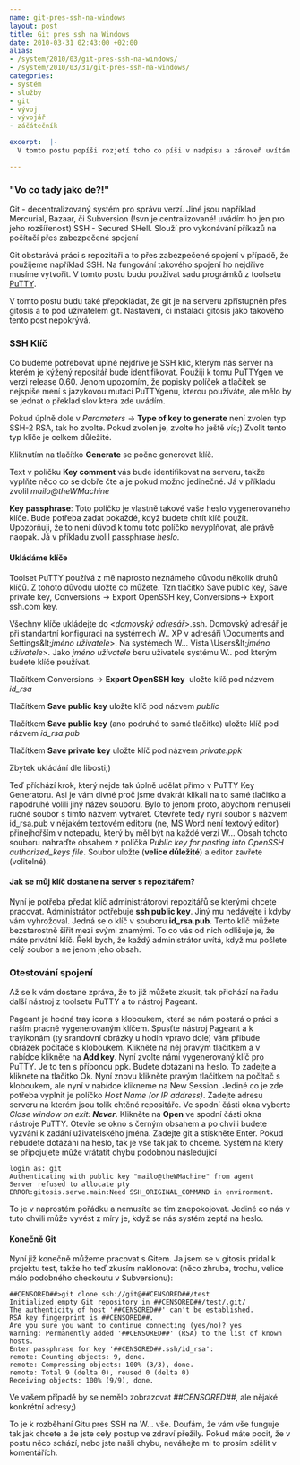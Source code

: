 ```yaml
---
name: git-pres-ssh-na-windows
layout: post
title: Git pres ssh na Windows
date: 2010-03-31 02:43:00 +02:00
alias:
- /system/2010/03/git-pres-ssh-na-windows/
- /system/2010/03/31/git-pres-ssh-na-windows/
categories:
- systém
- služby
- git
- vývoj
- vývojář
- záčátečník

excerpt:  |-
  V tomto postu popíši rozjetí toho co píši v nadpisu a zároveň uvítám čtenáře v novém roce 2010. Omlouvám se za to sproste slovo v nadpisu, začinajicí na W, ale okolnosti si to žádají. Zjistil jsem, že nejeden vyvojař u kterého dokonce hrozí, že dosáhne vysokoškolského vzdělání, které jej bude identifikovat jako IT specialistu, není sto rozjet git přes ssh na Windows (myslím tím tu klientskou část). Proto jsem se jal tuto exotiku vyzkoušet na vlastní kůži.

---
```


### "Vo co tady jako de?!"

Git - decentralizovaný systém pro správu verzí. Jiné jsou například Mercurial, Bazaar, či Subversion (!svn je centralizované! uvádím ho jen pro jeho rozšířenost)
SSH - Secured SHell. Slouží pro vykonávání příkazů na počítačí přes zabezpečené spojení

Git obstarává práci s repozitáři a to přes zabezpečené spojení v případě, že použijeme například SSH. Na fungování takového spojení ho nejdřive musíme vytvořit. V tomto postu budu používat sadu prográmků z toolsetu <a href="http://putty.very.rulez.org/download.html">PuTTY</a>.

V tomto postu budu také přepokládat, že git je na serveru zpřístupněn přes gitosis a to pod uživatelem git. Nastavení, či instalaci gitosis jako takového tento post nepokrývá.

### SSH Klíč

Co budeme potřebovat úplně nejdříve je SSH klíč, kterým nás server na kterém je kýžený repositář bude identifikovat. Použiji k tomu PuTTYgen ve verzi release 0.60. Jenom upozorním, že popisky políček a tlačítek se nejspiše mení s jazykovou mutací PuTTYgenu, kterou používáte, ale mělo by se jednat o překlad slov která zde uvádím.

Pokud úplně dole v <em>Parameters </em>-&gt; <strong>Type of key to generate</strong> není zvolen typ SSH-2 RSA, tak ho zvolte. Pokud zvolen je, zvolte ho ještě víc;) Zvolit tento typ klíče je celkem důležité.

Kliknutím na tlačítko <strong>Generate</strong> se počne generovat klíč.

Text v políčku <strong>Key comment</strong> vás bude identifikovat na serveru, takže vyplňte něco co se dobře čte a je pokud možno jedinečné. Já v příkladu zvolil <em>mailo@theWMachine</em>

**Key passphrase**: Toto políčko je vlastně takové vaše heslo vygenerovaného klíče. Bude potřeba zadat pokaždé, když budete chtít klíč použít. Upozorňuji, že to není důvod k tomu toto políčko nevyplňovat, ale právě naopak. Já v příkladu zvolil passphrase <em>heslo</em>.

#### Ukládáme klíče
Toolset PuTTY používá z mě naprosto neznámého důvodu několik druhů klíčů. Z tohoto důvodu uložte co můžete. Tzn tlačitko Save public key, Save private key, Conversions -&gt; Export OpenSSH key, Conversions-&gt; Export ssh.com key.

Všechny klíče ukládejte do &lt;<em>domovský adresář</em>&gt;\.ssh. Domovský adresář je při standartní konfiguraci na systémech W.. XP v adresáři \Documents and Settings\&lt;<em>jméno uživatele</em>&gt;. Na systémech W... Vista \Users\&lt;<em>jméno uživatele</em>&gt;. Jako <em>jméno uživatele</em> beru uživatele systému W.. pod kterým budete klíče používat.

Tlačítkem Conversions -&gt; <strong>Export OpenSSH key</strong>  uložte klíč pod názvem <em>id_rsa</em>

Tlačítkem <strong>Save public key</strong> uložte klíč pod názvem <em>public</em>

Tlačítkem <strong>Save public key</strong><em> </em>(ano podruhé to samé tlačitko)<em> </em>uložte klíč pod názvem <em>id_rsa.pub</em>

Tlačítkem <strong>Save private key</strong> uložte klíč pod názvem <em>private.ppk</em>

Zbytek ukládání dle libosti;)

Teď příchází krok, který nejde tak úplně udělat přímo v PuTTY Key Generatoru. Asi je vám divné proč jsme dvakrát klikali na to samé tlačitko a napodruhé volili jiný název souboru. Bylo to jenom proto, abychom nemuseli ručně soubor s tímto názvem vytvářet. Otevřete tedy nyní soubor s názvem id_rsa.pub v nějakém textovém editoru (ne, MS Word není textový editor) přinejhořším v notepadu, který by měl být na každé verzi W... Obsah tohoto souboru nahraďte obsahem z políčka <em>Public key for pasting into OpenSSH authorized_keys file</em>. Soubor uložte (<strong>velice důležité</strong>) a editor zavřete (volitelné).

#### Jak se můj klíč dostane na server s repozitářem?

Nyní je potřeba předat klíč administrátorovi repozitářů se kterými chcete pracovat. Administrátor potřebuje <strong>ssh public key</strong>. Jiný mu nedávejte i kdyby vám vyhrožoval. Jedná se o klíč v souboru <strong>id_rsa.pub</strong>. Tento klíč můžete bezstarostně šířit mezi svými znamými. To co vás od nich odlišuje je, že máte privátní klíč. Řekl bych, že každý administrátor uvítá, když mu pošlete celý soubor a ne jenom jeho obsah.

### Otestování spojení

Až se k vám dostane zpráva, že to již můžete zkusit, tak přichází na řadu další nástroj z toolsetu PuTTY a to nástroj Pageant.

Pageant je hodná tray icona s kloboukem, která se nám postará o práci s naším pracně vygenerovaným klíčem. Spusťte nástroj Pageant a k trayikonám (ty srandovní obrázky u hodin vpravo dole) vám přibude obrázek počítače s kloboukem. Klikněte na něj pravým tlačitkem a v nabídce klikněte na <strong>Add key</strong>. Nyní zvolte námi vygenerovaný klíč pro PuTTY. Je to ten s příponou ppk. Budete dotázaní na heslo. To zadejte a kliknete na tlačitko Ok. Nyní znovu klikněte pravým tlačitkem na počítač s kloboukem, ale nyní v nabídce klikneme na New Session. Jediné co je zde potřeba vyplnit je políčko <em>Host Name (or IP address)</em>. Zadejte adresu serveru na kterém jsou tolik chtěné repositáře. Ve spodní části okna vyberte <em>Close window on exit: <strong>Never</strong></em>. Klikněte na <strong>Open</strong> ve spodní části okna nástroje PuTTY. Otevře se okno s černým obsahem a po chvili budete vyzváni k zadání uživatelského jména. Zadejte git a stiskněte Enter. Pokud nebudete dotázáni na heslo, tak je vše tak jak to chceme. Systém na který se připojujete může vrátatit chybu podobnou následující

    login as: git
    Authenticating with public key "mailo@theWMachine" from agent
    Server refused to allocate pty
    ERROR:gitosis.serve.main:Need SSH_ORIGINAL_COMMAND in environment.

To je v naprostém pořádku a nemusíte se tím znepokojovat. Jediné co nás v tuto chvili může vyvést z míry je, když se nás systém zeptá na heslo.

#### Konečně Git

Nyní již konečně můžeme pracovat s Gitem. Ja jsem se v gitosis pridal k projektu test, takže ho teď zkusím naklonovat (něco zhruba, trochu, velice málo podobného checkoutu v Subversionu):

    ##CENSORED##>git clone ssh://git@##CENSORED##/test
    Initialized empty Git repository in ##CENSORED##/test/.git/
    The authenticity of host '##CENSORED##' can't be established.
    RSA key fingerprint is ##CENSORED##.
    Are you sure you want to continue connecting (yes/no)? yes
    Warning: Permanently added '##CENSORED##' (RSA) to the list of known hosts.
    Enter passphrase for key '##CENSORED##.ssh/id_rsa':
    remote: Counting objects: 9, done.
    remote: Compressing objects: 100% (3/3), done.
    remote: Total 9 (delta 0), reused 0 (delta 0)
    Receiving objects: 100% (9/9), done.

Ve vašem případě by se nemělo zobrazovat <em>##CENSORED##</em>, ale nějaké konkrétní adresy;)

To je k rozběhání Gitu pres SSH na W... vše. Doufám, že vám vše funguje tak jak chcete a že jste cely postup ve zdraví přežily. Pokud máte pocit, že v postu něco schází, nebo jste našli chybu, neváhejte mi to prosím sdělit v komentářích.
